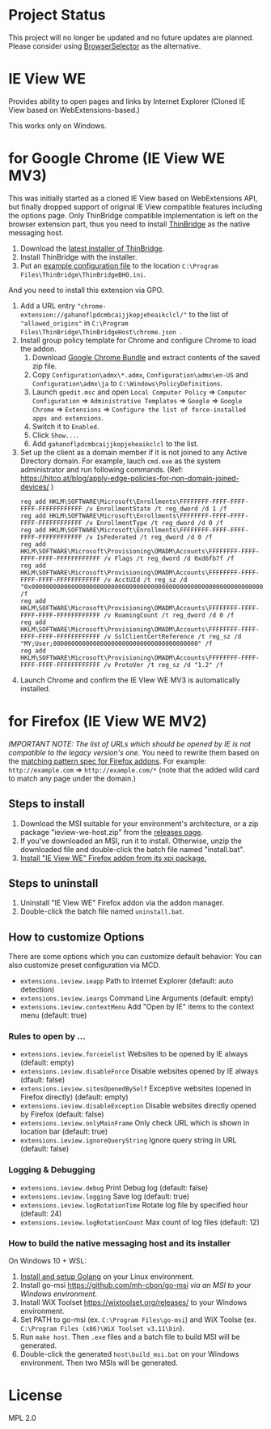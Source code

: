 # Project Status

This project will no longer be updated and no future updates are planned. Please consider using [BrowserSelector](https://gitlab.com/clear-code/browserselector) as the alternative.

# IE View WE

Provides ability to open pages and links by Internet Explorer (Cloned IE View based on WebExtensions-based.)

This works only on Windows.

# for Google Chrome (IE View WE MV3)

This was initially started as a cloned IE View based on WebExtensions API, but finally dropped support of original IE View compatible features including the options page.
Only ThinBridge compatible implementation is left on the browser extension part, thus you need to install [ThinBridge](https://github.com/ThinBridge/ThinBridge/) as the native messaging host.

1. Download the [latest installer of ThinBridge](https://github.com/ThinBridge/ThinBridge/releases).
2. Install ThinBridge with the installer.
3. Put an [example configuration file](https://raw.githubusercontent.com/ThinBridge/ThinBridge/master/Resources/ThinBridgeBHO.ini) to the location `C:\Program Files\ThinBridge\ThinBridgeBHO.ini`.

And you need to install this extension via GPO.

1. Add a URL entry `"chrome-extension://gahanoflpdcmbcaijjkopjeheaikclcl/"` to the list of `"allowed_origins"` in `C:\Program Files\ThinBridge\ThinBridgeHost\chrome.json `.
2. Install group policy template for Chrome and configure Chrome to load the addon.
   1. Download [Google Chrome Bundle](https://support.google.com/chrome/a/answer/187202?hl=en#zippy=%2Cwindows) and extract contents of the saved zip file.
   2. Copy `Configuration\admx\*.admx`, `Configuration\admx\en-US` and `Configuration\admx\ja` to `C:\Windows\PolicyDefinitions`.
   3. Launch `gpedit.msc` and open `Local Computer Policy` => `Computer Configuration` => `Administrative Templates` => `Google` => `Google Chrome` => `Extensions` => `Configure the list of force-installed apps and extensions`.
   4. Switch it to `Enabled`.
   5. Click `Show...`.
   6. Add `gahanoflpdcmbcaijjkopjeheaikclcl` to the list.
3. Set up the client as a domain member if it is not joined to any Active Directory domain. For example, lauch `cmd.exe` as the system administrator and run following commands.
   (Ref: https://hitco.at/blog/apply-edge-policies-for-non-domain-joined-devices/ )
   ```
   reg add HKLM\SOFTWARE\Microsoft\Enrollments\FFFFFFFF-FFFF-FFFF-FFFF-FFFFFFFFFFFF /v EnrollmentState /t reg_dword /d 1 /f
   reg add HKLM\SOFTWARE\Microsoft\Enrollments\FFFFFFFF-FFFF-FFFF-FFFF-FFFFFFFFFFFF /v EnrollmentType /t reg_dword /d 0 /f
   reg add HKLM\SOFTWARE\Microsoft\Enrollments\FFFFFFFF-FFFF-FFFF-FFFF-FFFFFFFFFFFF /v IsFederated /t reg_dword /d 0 /f
   reg add HKLM\SOFTWARE\Microsoft\Provisioning\OMADM\Accounts\FFFFFFFF-FFFF-FFFF-FFFF-FFFFFFFFFFFF /v Flags /t reg_dword /d 0xd6fb7f /f
   reg add HKLM\SOFTWARE\Microsoft\Provisioning\OMADM\Accounts\FFFFFFFF-FFFF-FFFF-FFFF-FFFFFFFFFFFF /v AcctUId /t reg_sz /d "0x000000000000000000000000000000000000000000000000000000000000000000000000" /f
   reg add HKLM\SOFTWARE\Microsoft\Provisioning\OMADM\Accounts\FFFFFFFF-FFFF-FFFF-FFFF-FFFFFFFFFFFF /v RoamingCount /t reg_dword /d 0 /f
   reg add HKLM\SOFTWARE\Microsoft\Provisioning\OMADM\Accounts\FFFFFFFF-FFFF-FFFF-FFFF-FFFFFFFFFFFF /v SslClientCertReference /t reg_sz /d "MY;User;0000000000000000000000000000000000000000" /f
   reg add HKLM\SOFTWARE\Microsoft\Provisioning\OMADM\Accounts\FFFFFFFF-FFFF-FFFF-FFFF-FFFFFFFFFFFF /v ProtoVer /t reg_sz /d "1.2" /f
   ```
4. Launch Chrome and confirm the IE VIew WE MV3 is automatically installed.

# for Firefox (IE View WE MV2)

*IMPORTANT NOTE: The list of URLs which should be opened by IE is not compatible to the legacy version's one.*
You need to rewrite them based on the [matching pattern spec for Firefox addons](https://developer.mozilla.org/en-US/Add-ons/WebExtensions/Match_patterns).
For example: `http://example.com` => `http://example.com/*` (note that the added wild card to match any page under the domain.)

## Steps to install

 1. Download the MSI suitable for your environment's architecture, or a zip package "ieview-we-host.zip" from the [releases page](https://github.com/clear-code/ieview-we/releases/latest).
 2. If you've downloaded an MSI, run it to install. Otherwise, unzip the downloaded file and double-click the batch file named "install.bat".
 3. [Install "IE View WE" Firefox addon from its xpi package.](https://addons.mozilla.org/firefox/addon/ie-view-we/)

## Steps to uninstall

 1. Uninstall "IE View WE" Firefox addon via the addon manager.
 2. Double-click the batch file named `uninstall.bat`.

## How to customize Options

There are some options which you can customize default behavior:
You can also customize preset configuration via MCD.

* `extensions.ieview.ieapp` Path to Internet Explorer (default: auto detection)
* `extensions.ieview.ieargs` Command Line Arguments (default: empty)
* `extensions.ieview.contextMenu` Add "Open by IE" items to the context menu (default: true)

### Rules to open by ...

* `extensions.ieview.forceielist` Websites to be opened by IE always (default: empty)
* `extensions.ieview.disableForce` Disable websites opened by IE always (dfault: false)
* `extensions.ieview.sitesOpenedBySelf` Exceptive websites (opened in Firefox directly) (default: empty)
* `extensions.ieview.disableException` Disable websites directly opened by Firefox (default: false)
* `extensions.ieview.onlyMainFrame` Only check URL which is shown in location bar (default: true)
* `extensions.ieview.ignoreQueryString` Ignore query string in URL (default: false)

### Logging & Debugging

* `extensions.ieview.debug` Print Debug log (default: false)
* `extensions.ieview.logging` Save log (default: true)
* `extensions.ieview.logRotationTime` Rotate log file by specified hour (default: 24)
* `extensions.ieview.logRotationCount` Max count of log files (default: 12)

### How to build the native messaging host and its installer

On Windows 10 + WSL:

1. [Install and setup Golang](https://golang.org/doc/install) on your Linux environment.
2. Install go-msi https://github.com/mh-cbon/go-msi *via an MSI to your Windows environment*.
3. Install WiX Toolset https://wixtoolset.org/releases/ to your Windows environment.
4. Set PATH to go-msi (ex. `C:\Program Files\go-msi`) and WiX Toolse (ex. `C:\Program Files (x86)\WiX Toolset v3.11\bin`).
5. Run `make host`.
   Then `.exe` files and a batch file to build MSI will be generated.
6. Double-click the generated `host\build_msi.bat` on your Windows environment.
   Then two MSIs will be generated.

# License

MPL 2.0
